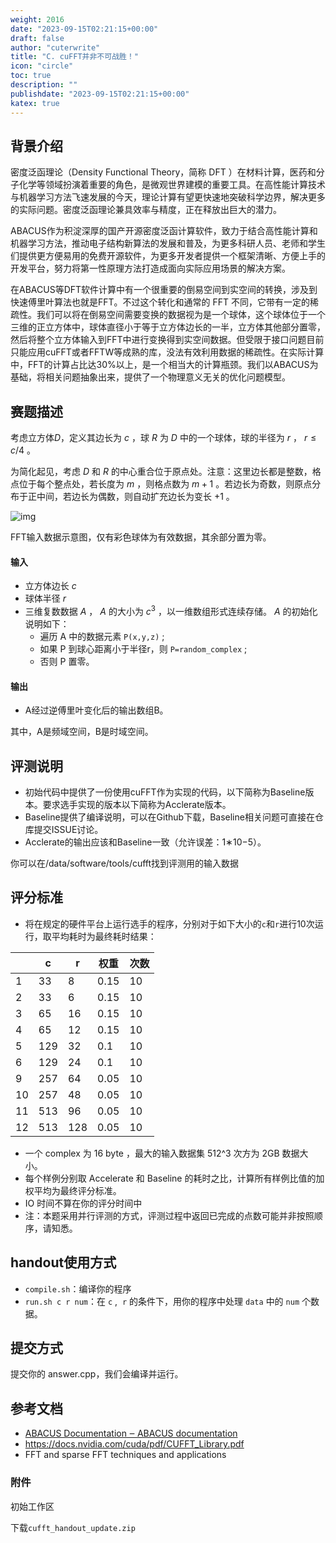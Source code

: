 ```yaml
---
weight: 2016
date: "2023-09-15T02:21:15+00:00"
draft: false
author: "cuterwrite"
title: "C. cuFFT并非不可战胜！"
icon: "circle"
toc: true
description: ""
publishdate: "2023-09-15T02:21:15+00:00"
katex: true
---
```


## 背景介绍

密度泛函理论（Density Functional Theory，简称 DFT ）在材料计算，医药和分子化学等领域扮演着重要的角色，是微观世界建模的重要工具。在高性能计算技术与机器学习方法飞速发展的今天，理论计算有望更快速地突破科学边界，解决更多的实际问题。密度泛函理论兼具效率与精度，正在释放出巨大的潜力。

ABACUS作为积淀深厚的国产开源密度泛函计算软件，致力于结合高性能计算和机器学习方法，推动电子结构新算法的发展和普及，为更多科研人员、老师和学生们提供更方便易用的免费开源软件，为更多开发者提供一个框架清晰、方便上手的开发平台，努力将第一性原理方法打造成面向实际应用场景的解决方案。

在ABACUS等DFT软件计算中有一个很重要的倒易空间到实空间的转换，涉及到快速傅里叶算法也就是FFT。不过这个转化和通常的 FFT 不同，它带有一定的稀疏性。我们可以将在倒易空间需要变换的数据视为是一个球体，这个球体位于一个三维的正立方体中，球体直径小于等于立方体边长的一半，立方体其他部分置零，然后将整个立方体输入到FFT中进行变换得到实空间数据。但受限于接口问题目前只能应用cuFFT或者FFTW等成熟的库，没法有效利用数据的稀疏性。在实际计算中，FFT的计算占比达30%以上，是一个相当大的计算瓶颈。我们以ABACUS为基础，将相关问题抽象出来，提供了一个物理意义无关的优化问题模型。

## 赛题描述

考虑立方体$D$，定义其边长为 $c$ ，球 $R$ 为 $D$ 中的一个球体，球的半径为 $r$ ， $r\leq c/4$ 。

为简化起见，考虑 $D$ 和 $R$ 的中心重合位于原点处。注意：这里边长都是整数，格点位于每个整点处，若长度为 $m$ ，则格点数为 $m+1$ 。若边长为奇数，则原点分布于正中间，若边长为偶数，则自动扩充边长为变长 +1 。

![img](https://hpcgame.pku.edu.cn/oss/images/fft.png)

FFT输入数据示意图，仅有彩色球体为有效数据，其余部分置为零。

#### 输入

- 立方体边长 $c$ 
- 球体半径 $r$ 
- 三维复数数据 $A$ ， $A$ 的大小为 $c^3$ ，以一维数组形式连续存储。 $A$ 的初始化说明如下：
  - 遍历 A 中的数据元素 `P(x,y,z)` ;
  - 如果 P 到球心距离小于半径r，则 `P=random_complex` ;
  - 否则 P 置零。

#### 输出

- A经过逆傅里叶变化后的输出数组B。

其中，A是频域空间，B是时域空间。

## 评测说明

- 初始代码中提供了一份使用cuFFT作为实现的代码，以下简称为Baseline版本。要求选手实现的版本以下简称为Acclerate版本。
- Baseline提供了编译说明，可以在Github下载，Baseline相关问题可直接在仓库提交ISSUE讨论。
- Acclerate的输出应该和Baseline一致（允许误差：1∗10−5）。

你可以在/data/software/tools/cufft找到评测用的输入数据

## 评分标准

- 将在规定的硬件平台上运行选手的程序，分别对于如下大小的`c`和`r`进行10次运行，取平均耗时为最终耗时结果：

|     | c   | r   | 权重   | 次数  |
| --- | --- | --- | ---- | --- |
| 1   | 33  | 8   | 0.15 | 10  |
| 2   | 33  | 6   | 0.15 | 10  |
| 3   | 65  | 16  | 0.15 | 10  |
| 4   | 65  | 12  | 0.15 | 10  |
| 5   | 129 | 32  | 0.1  | 10  |
| 6   | 129 | 24  | 0.1  | 10  |
| 9   | 257 | 64  | 0.05 | 10  |
| 10  | 257 | 48  | 0.05 | 10  |
| 11  | 513 | 96  | 0.05 | 10  |
| 12  | 513 | 128 | 0.05 | 10  |

- 一个 complex 为 16 byte ，最大的输入数据集 512^3 次方为 2GB 数据大小。
- 每个样例分别取 Accelerate 和 Baseline 的耗时之比，计算所有样例比值的加权平均为最终评分标准。
- IO 时间不算在你的评分时间中
- 注：本题采用并行评测的方式，评测过程中返回已完成的点数可能并非按照顺序，请知悉。

## handout使用方式

- `compile.sh`：编译你的程序
- `run.sh c r num`：在 `c` ,  `r` 的条件下，用你的程序中处理 `data` 中的 `num` 个数据。

## 提交方式

提交你的 answer.cpp，我们会编译并运行。

## 参考文档

- [ABACUS Documentation ‒ ABACUS documentation](https://abacus.deepmodeling.com/en/latest/)
- https://docs.nvidia.com/cuda/pdf/CUFFT_Library.pdf
- FFT and sparse FFT techniques and applications

### 附件

初始工作区

下载`cufft_handout_update.zip`

